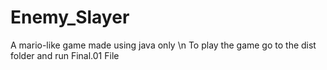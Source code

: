 # Enemy_Slayer
A mario-like  game made using java only
\n
To play the game go to the dist folder and run Final.01 File
